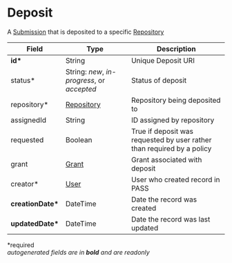 # Deposit

A [Submission](Submission.md) that is deposited to a specific [Repository](Repository.md)

| Field  		| Type  		| Description |
| ------------- | ------------- | ------------- |
| __id*__ | String | Unique Deposit URI |
| status* | String: _new_, _in-progress_, or _accepted_  | Status of deposit |
| repository* 	| [Repository](Repository.md) | Repository being deposited to |
| assignedId | String | ID assigned by repository |
| requested | Boolean | True if deposit was requested by user rather than required by a policy |
| grant | [Grant](Grant.md) | Grant associated with deposit |
| creator*	| [User](User.md)|User who created record in PASS
| __creationDate*__ | DateTime | Date the record was created |
| __updatedDate*__ | DateTime | Date the record was last updated |

*required  
_autogenerated fields are in **bold** and are readonly_